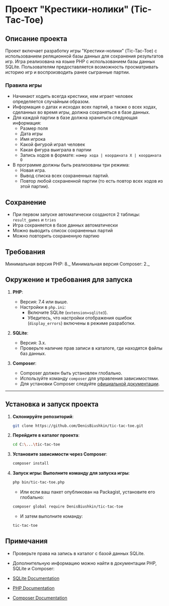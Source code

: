 # Проект "Крестики-нолики" (Tic-Tac-Toe)

## Описание проекта

Проект включает разработку игры "Крестики-нолики" (Tic-Tac-Toe) с использованием реляционной базы данных для сохранения результатов игр. Игра реализована на языке PHP с использованием базы данных SQLite. Пользователям предоставляется возможность просматривать историю игр и воспроизводить ранее сыгранные партии.

### Правила игры

- Начинают ходить всегда крестики, кем играет человек определяется случайным образом.
- Информация о датах и исходах всех партий, а также о всех ходах, сделанных во время игры, должна сохраняться в базе данных.
- Для каждой партии в базе должна храниться следующая информация:
  - Размер поля
  - Дата игры
  - Имя игрока
  - Какой фигурой играл человек
  - Какая фигура выиграла в партии
  - Запись ходов в формате:
    `номер хода | координата X | координата O`
- В программе должны быть реализованы три режима:
  - Новая игра.
  - Вывод списка всех сохраненных партий.
  - Повтор любой сохраненной партии (то есть повтор всех ходов из этой партии).

## Сохранение 

* При первом запуске автоматически создаются 2 таблицы: `result_games` и `tries`
* Игра сохраняется в базе данных автоматически
* Можно выводить список сохраненных партий
* Можно повторить сохраненную партию

## Требования

Минимальная версия PHP: 8._
Минимальная версия Composer: 2._

## Окружение и требования для запуска

1. **PHP**:

   - Версия: 7.4 или выше.
   - Настройки в `php.ini`:
     - Включите SQLite (`extension=sqlite3`).
     - Убедитесь, что настройки отображения ошибок (`display_errors`) включены в режиме разработки.

2. **SQLite**:

   - Версия: 3.x.
   - Проверьте наличие прав записи в каталоге, где находятся файлы баз данных.

3. **Composer**:
   - Composer должен быть установлен глобально.
   - Используйте команду `composer` для управления зависимостями.
   - Для установки Composer следуйте [официальной документации](https://getcomposer.org/doc/00-intro.md).

---

## Установка и запуск проекта

1. **Склонируйте репозиторий**:

   ```bash
   git clone https://github.com/DenisBiushkin/tic-tac-toe.git
   ```

2. **Перейдите в каталог проекта**:

   ```bash
   cd C:\...\tic-tac-toe
   ```

3. **Установите зависимости через Composer**:

   ```bash
   composer install
   ```

4. **Запуск игры: Выполните команду для запуска игры**:

   ```bash
   php bin/tic-tac-toe.php
   ```

   - Или если ваш пакет опубликован на Packagist, установите его глобально:

   ```bash
   composer global require DenisBiushkin/tic-tac-toe
   ```

   - И затем выполните команду:

   ```bash
   tic-tac-toe
   ```

## Примечания

- Проверьте права на запись в каталог с базой данных SQLite.

- Дополнительную информацию можно найти в документации PHP, SQLite и Composer:

- [SQLite Documentation](https://www.sqlite.org/docs.html)
- [PHP Documentation](https://www.php.net/docs.php)
- [Composer Documentation](https://getcomposer.org/doc/)
